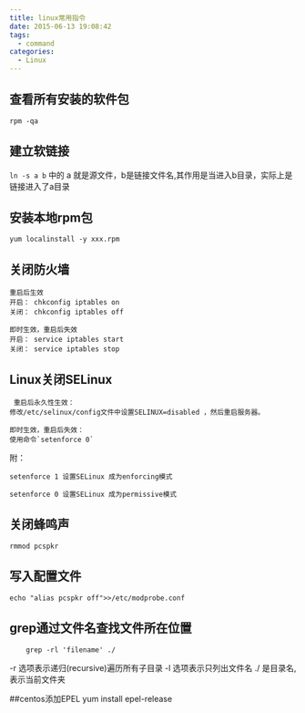 ```yaml
---
title: linux常用指令
date: 2015-06-13 19:08:42
tags:
  - command
categories:
  - Linux
---
```

## 查看所有安装的软件包

	rpm -qa  

## 建立软链接
`ln -s a b` 中的 a 就是源文件，b是链接文件名,其作用是当进入b目录，实际上是链接进入了a目录

## 安装本地rpm包

    yum localinstall -y xxx.rpm
	
## 关闭防火墙

	重启后生效 
	开启： chkconfig iptables on 
	关闭： chkconfig iptables off 

	即时生效，重启后失效 
	开启： service iptables start 
	关闭： service iptables stop 
## Linux关闭SELinux
     重启后永久性生效：
    修改/etc/selinux/config文件中设置SELINUX=disabled ，然后重启服务器。

    即时生效，重启后失效：
    使用命令`setenforce 0`

附：

    setenforce 1 设置SELinux 成为enforcing模式
    
    setenforce 0 设置SELinux 成为permissive模式
## 关闭蜂鸣声
	
	rmmod pcspkr

## 写入配置文件

	echo "alias pcspkr off">>/etc/modprobe.conf

## grep通过文件名查找文件所在位置

	    grep -rl 'filename' ./

-r 选项表示递归(recursive)遍历所有子目录
-l 选项表示只列出文件名
./ 是目录名, 表示当前文件夹   

##centos添加EPEL
    yum install epel-release